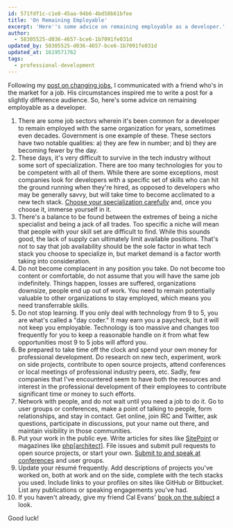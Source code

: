 ```yaml
---
id: 571fdf1c-c1e8-45aa-94b6-4bd58b61bfee
title: 'On Remaining Employable'
excerpt: 'Here''s some advice on remaining employable as a developer.'
author:
  - 58305525-d036-4657-bce6-1b7091fe031d
updated_by: 58305525-d036-4657-bce6-1b7091fe031d
updated_at: 1619571762
tags:
  - professional-development
---
```

Following my [post on changing jobs](/2016/03/16/on-changing-jobs/), I communicated with a friend who's in the market for a job. His circumstances inspired me to write a post for a slightly difference audience. So, here's some advice on remaining employable as a developer.

1. There are some job sectors wherein it's been common for a developer to remain employed with the same organization for years, sometimes even decades. Government is one example of these. These sectors have two notable qualities: a) they are few in number; and b) they are becoming fewer by the day.
2. These days, it's very difficult to survive in the tech industry without some sort of specialization. There are too many technologies for you to be competent with all of them. While there are some exceptions, most companies look for developers with a specific set of skills who can hit the ground running when they're hired, as opposed to developers who may be generally savvy, but will take time to become acclimated to a new tech stack. [Choose your specialization carefully](/2012/12/08/on-what-to-learn/) and, once you choose it, immerse yourself in it.
3. There's a balance to be found between the extremes of being a niche specialist and being a jack of all trades. Too specific a niche will mean that people with your skill set are difficult to find. While this sounds good, the lack of supply can ultimately limit available positions. That's not to say that job availability should be the sole factor in what tech stack you choose to specialize in, but market demand is a factor worth taking into consideration.
4. Do not become complacent in any position you take. Do not become too content or comfortable, do not assume that you will have the same job indefinitely. Things happen, losses are suffered, organizations downsize, people end up out of work. You need to remain potentially valuable to other organizations to stay employed, which means you need transferrable skills.
5. Do not stop learning. If you only deal with technology from 9 to 5, you are what's called a "day coder." It may earn you a paycheck, but it will not keep you employable. Technology is too massive and changes too frequently for you to keep a reasonable handle on it from what few opportunities most 9 to 5 jobs will afford you.
6. Be prepared to take time off the clock and spend your own money for professional development. Do research on new tech, experiment, work on side projects, contribute to open source projects, attend conferences or local meetings of professional industry peers, etc. Sadly, few companies that I've encountered seem to have both the resources and interest in the professional development of their employees to contribute significant time or money to such efforts.
7. Network with people, and do not wait until you need a job to do it. Go to user groups or conferences, make a point of talking to people, form relationships, and stay in contact. Get online, join IRC and Twitter, ask questions, participate in discussions, put your name out there, and maintain visibility in those communities.
8. Put your work in the public eye. Write articles for sites like [SitePoint](https://www.sitepoint.com/write-for-us/) or magazines like [php[architect]](https://www.phparch.com/editorial/write-for-us/). File issues and submit pull requests to open source projects, or start your own. [Submit to and speak at conferences](/2014/07/15/speaking-resources/) and user groups.
9. Update your résumé frequently. Add descriptions of projects you've worked on, both at work and on the side, complete with the tech stacks you used. Include links to your profiles on sites like GitHub or Bitbucket. List any publications or speaking engagements you've had.
10. If you haven't already, give my friend Cal Evans' [book on the subject](https://leanpub.com/uncle-cals-career-advice) a look.

Good luck!